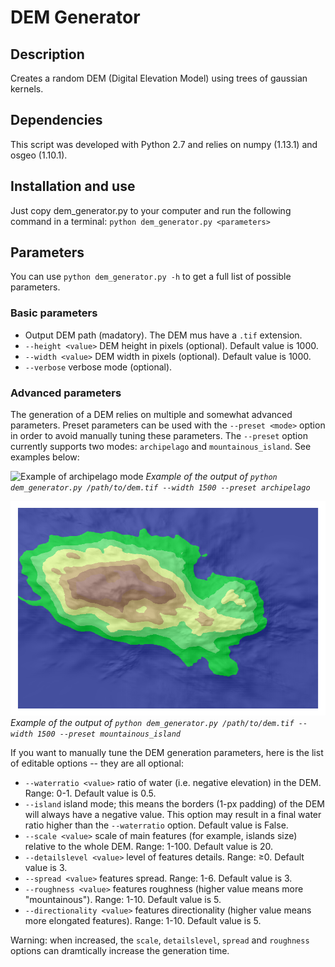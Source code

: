 DEM Generator
=============

Description
-----------

Creates a random DEM (Digital Elevation Model) using trees of gaussian kernels.

Dependencies
------------

This script was developed with Python 2.7 and relies on numpy (1.13.1) and osgeo (1.10.1).

Installation and use
--------------------

Just copy dem_generator.py to your computer and run the following command in a terminal: `python dem_generator.py <parameters>`

Parameters
----------

You can use `python dem_generator.py -h` to get a full list of possible parameters.

### Basic parameters

* Output DEM path (madatory). The DEM mus have a `.tif` extension.
* `--height <value>` DEM height in pixels (optional). Default value is 1000.
* `--width <value>` DEM width in pixels (optional). Default value is 1000.
* `--verbose` verbose mode (optional).

### Advanced parameters

The generation of a DEM relies on multiple and somewhat advanced parameters. Preset parameters can be used with the `--preset <mode>` option in order to avoid manually tuning these parameters. The `--preset` option currently supports two modes: `archipelago` and `mountainous_island`. See examples below:


![Example of archipelago mode](/img/archipelago.png "Example of archipelago mode")
_Example of the output of `python dem_generator.py /path/to/dem.tif --width 1500 --preset archipelago`_

![Example of mountainous island mode](/img/mountainous-island-example.png "Example of mountainous island mode")
_Example of the output of `python dem_generator.py /path/to/dem.tif --width 1500 --preset mountainous_island`_

If you want to manually tune the DEM generation parameters, here is the list of editable options -- they are all optional:

* `--waterratio <value>` ratio of water (i.e. negative elevation) in the DEM. Range: 0-1. Default value is 0.5.
* `--island` island mode; this means the borders (1-px padding) of the DEM will always have a negative value. This option may result in a final water ratio higher than the `--waterratio` option. Default value is False.
* `--scale <value>` scale of main features (for example, islands size) relative to the whole DEM. Range: 1-100. Default value is 20.
* `--detailslevel <value>` level of features details. Range: ≥0. Default value is 3.
* `--spread <value>` features spread. Range: 1-6. Default value is 3.
* `--roughness <value>` features roughness (higher value means more "mountainous"). Range: 1-10. Default value is 5.
* `--directionality <value>` features directionality (higher value means more elongated features). Range: 1-10. Default value is 5.

Warning: when increased, the `scale`, `detailslevel`, `spread` and `roughness` options can dramtically increase the generation time.